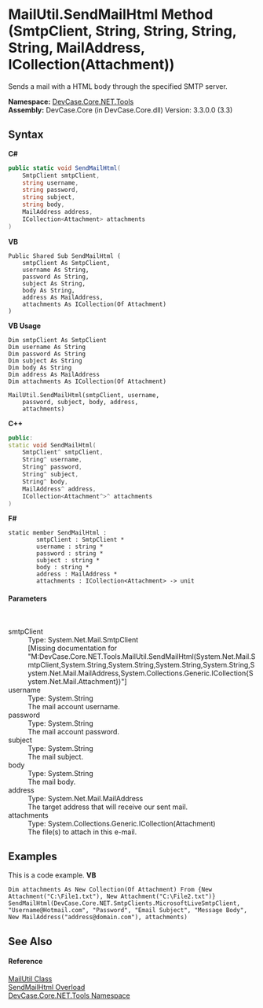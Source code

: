 # MailUtil.SendMailHtml Method (SmtpClient, String, String, String, String, MailAddress, ICollection(Attachment))
 

Sends a mail with a HTML body through the specified SMTP server.

**Namespace:**&nbsp;<a href="N_DevCase_Core_NET_Tools">DevCase.Core.NET.Tools</a><br />**Assembly:**&nbsp;DevCase.Core (in DevCase.Core.dll) Version: 3.3.0.0 (3.3)

## Syntax

**C#**<br />
``` C#
public static void SendMailHtml(
	SmtpClient smtpClient,
	string username,
	string password,
	string subject,
	string body,
	MailAddress address,
	ICollection<Attachment> attachments
)
```

**VB**<br />
``` VB
Public Shared Sub SendMailHtml ( 
	smtpClient As SmtpClient,
	username As String,
	password As String,
	subject As String,
	body As String,
	address As MailAddress,
	attachments As ICollection(Of Attachment)
)
```

**VB Usage**<br />
``` VB Usage
Dim smtpClient As SmtpClient
Dim username As String
Dim password As String
Dim subject As String
Dim body As String
Dim address As MailAddress
Dim attachments As ICollection(Of Attachment)

MailUtil.SendMailHtml(smtpClient, username, 
	password, subject, body, address, 
	attachments)
```

**C++**<br />
``` C++
public:
static void SendMailHtml(
	SmtpClient^ smtpClient, 
	String^ username, 
	String^ password, 
	String^ subject, 
	String^ body, 
	MailAddress^ address, 
	ICollection<Attachment^>^ attachments
)
```

**F#**<br />
``` F#
static member SendMailHtml : 
        smtpClient : SmtpClient * 
        username : string * 
        password : string * 
        subject : string * 
        body : string * 
        address : MailAddress * 
        attachments : ICollection<Attachment> -> unit 

```


#### Parameters
&nbsp;<dl><dt>smtpClient</dt><dd>Type: System.Net.Mail.SmtpClient<br />\[Missing <param name="smtpClient"/> documentation for "M:DevCase.Core.NET.Tools.MailUtil.SendMailHtml(System.Net.Mail.SmtpClient,System.String,System.String,System.String,System.String,System.Net.Mail.MailAddress,System.Collections.Generic.ICollection{System.Net.Mail.Attachment})"\]</dd><dt>username</dt><dd>Type: System.String<br />The mail account username.</dd><dt>password</dt><dd>Type: System.String<br />The mail account password.</dd><dt>subject</dt><dd>Type: System.String<br />The mail subject.</dd><dt>body</dt><dd>Type: System.String<br />The mail body.</dd><dt>address</dt><dd>Type: System.Net.Mail.MailAddress<br />The target address that will receive our sent mail.</dd><dt>attachments</dt><dd>Type: System.Collections.Generic.ICollection(Attachment)<br />The file(s) to attach in this e-mail.</dd></dl>

## Examples
This is a code example. 
**VB**<br />
``` VB
Dim attachments As New Collection(Of Attachment) From {New Attachment("C:\File1.txt"), New Attachment("C:\File2.txt")}
SendMailHtml(DevCase.Core.NET.SmtpClients.MicrosoftLiveSmtpClient, "Username@Hotmail.com", "Password", "Email Subject", "Message Body", New MailAddress("address@domain.com"), attachments)
```


## See Also


#### Reference
<a href="T_DevCase_Core_NET_Tools_MailUtil">MailUtil Class</a><br /><a href="Overload_DevCase_Core_NET_Tools_MailUtil_SendMailHtml">SendMailHtml Overload</a><br /><a href="N_DevCase_Core_NET_Tools">DevCase.Core.NET.Tools Namespace</a><br />